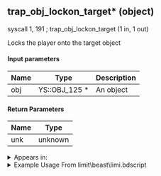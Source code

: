 ## trap_obj_lockon_target* (object)

syscall 1, 191 ; trap_obj_lockon_target (1 in, 1 out)

Locks the player onto the target object

#### Input parameters
| Name | Type | Description
|------|------|------------
| obj   | YS::OBJ_125 *   | An object


#### Return Parameters
| Name | Type
|------|-----
| unk   | unknown   


<details>
	<summary>Appears in:</summary>
| filename | Entity (obj)
|----------|-------------
| limit\beast\limi.bdscript       |           
| limit\donald2\limi.bdscript       |           
| limit\donald2_wi\limi.bdscript       |           
| limit\goofy\limi.bdscript       |           
| limit\goofy_wi\limi.bdscript       |           
| limit\mulan\limi.bdscript       |           
| limit\trinity\limi.bdscript       |           
| limit\trinity_wi\limi.bdscript       |           
| limit\tron\limi.bdscript       |           
| obj\B_EX130\b_ex.bdscript       | ((B) Xaldin)          
| obj\B_EX130_LV99\b_ex.bdscript       | ((B99) Xaldin (Limit Cut))          
| obj\B_EX170_LAST\b_ex.bdscript       | ((B) Xemnas (Final))          
| obj\B_EX170_LAST_LV99\b_ex.bdscript       | ((B99) Xemnas (Final) (Limit Cut The World of Nothing)?)          
| obj\B_EX410\b_ex.bdscript       | ((P) Sora book)          
| obj\B_EX430\b_ex.bdscript       | ((?) Related to Lingering Will?)          
| obj\F_HB020\f_hb.bdscript       | ((F) ??? (HB))          
| obj\F_WI360\f_wi.bdscript       | ((F) Building site’s platform (WI))          
| obj\F_WI360_PETE\f_wi.bdscript       | ((F) Building site’s platform (PETE) (WI))          
| obj\M_EX110\m_ex.bdscript       | ((M) Silver Rock)          
| obj\M_EX210\m_ex.bdscript       | ((M) Air Pirate)          
| obj\M_EX210_HB\m_ex.bdscript       | ((M) Aerial Viking)          
| obj\M_EX620\m_ex.bdscript       | ((M) Fortuneteller)          
| obj\M_EX760\m_ex.bdscript       | ((M) Armored Knight)          
| obj\M_EX760_NM\m_ex.bdscript       | ((M) Armored Knight (NM))          
| obj\M_EX760_NM_RAW\m_ex.bdscript       | ()          
| obj\M_EX760_RAW\m_ex.bdscript       | ((M) Armored Knight (RAW) (1000 battle))          
| obj\M_EX880_DANCER\m_ex.bdscript       | ((M) Demyx’s water form)          
| obj\M_EX880_DANCER_EH\m_ex.bdscript       | ((M) Demyx’s water form (EH))          
| obj\M_EX880_DANCER_LV99\m_ex.bdscript       | ((M) Demyx’s water form (Data))          
| obj\M_EX890\m_ex.bdscript       | ((M) Dragoon)          
| obj\M_EX920\m_ex.bdscript       | ((M) Sniper)          
| obj\N_HE010_BTL\n_he.bdscript       | ((N) Hercules (BTL) (HE))          

</details>

<details>
	<summary>Example Usage From limit\beast\limi.bdscript</summary>
L287:
 popToSp 4
 popToSp 0
 pushFromFSp 0
 pushFromFSp 4
 fetchValue 4
 gosub 52, L256
 pushImm 0
 popToSp 192
 pushFromPWp W216
 pushFromFSp 0
 gosub 52, L845
 popToSp 48
 pushFromFSp 48
 pushFromFSp 0
 syscall 1, 191 ; trap_obj_lockon_target (1 in, 1 out)
 gosub 52, L871
 pushFromPSp 64
 pushImmf 0.349066
 pushImmf 0
 pushImmf 0.349066
 pushImmf 200
 pushImmf 0
 gosub 52, L906
 pushFromFSp 48
 syscall 1, 140 ; trap_target_is_exist (1 in, 1 out)
 eqz 
 jz L407
 pushFromPWp W216
 pushImm 80
 add 
 gosub 52, L1132
 pushFromPWp W216
 pushImm 80
 add 
 pushImmf 0
 pushImmf 1000
 gosub 52, L1142
 pushFromPWp W216
 pushImm 80
 add 
 pushFromFSp 48
 pushFromFSp 0
 syscall 1, 147 ; trap_obj_pos (1 in, 1 out)
 memcpyToSp 16, 208
 pushFromPSp 208
 pushFromFSp 0
 syscall 1, 201 ; trap_obj_dir (1 in, 1 out)
 memcpyToSp 16, 224
 pushFromPSp 224
 pushImm 1
 pushImm 1
 pushImm 1
 syscall 6, 5 ; trap_target_seracher_search (7 in, 0 out)
 jmp L407
</details>

